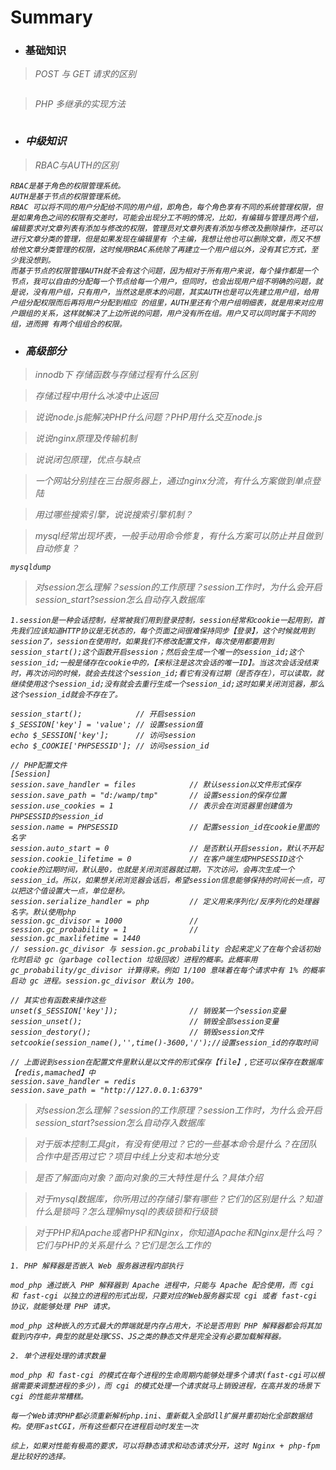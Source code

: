 # Summary

* ### 基础知识<i id="basic" />

> POST 与 GET 请求的区别

```

```

> PHP 多继承的实现方法

```

```

* ### 中级知识<i id="middle" />

> RBAC与AUTH的区别
```
RBAC是基于角色的权限管理系统。
AUTH是基于节点的权限管理系统。
RBAC 可以将不同的用户分配给不同的用户组，即角色，每个角色享有不同的系统管理权限，但是如果角色之间的权限有交差时，可能会出现分工不明的情况，比如，有编辑与管理员两个组，编辑要求对文章列表有添加与修改的权限，管理员对文章列表有添加与修改及删除操作，还可以进行文章分类的管理，但是如果发现在编辑里有 个主编，我想让他也可以删除文章，而又不想给他文章分类管理的权限，这时候用RBAC系统除了再建立一个用户组以外，没有其它方式，至少我没想到。
而基于节点的权限管理AUTH就不会有这个问题，因为相对于所有用户来说，每个操作都是一个节点，我可以自由的分配每一个节点给每一个用户，但同时，也会出现用户组不明确的问题，就是说，没有用户组，只有用户，当然这是原本的问题，其实AUTH也是可以先建立用户组，给用户组分配权限而后再将用户分配到相应 的组里，AUTH里还有个用户组明细表，就是用来对应用户跟组的关系，这样就解决了上边所说的问题，用户没有所在组。用户又可以同时属于不同的组，进而拥 有两个组组合的权限。
```

* ### 高级部分 <i id="hight" />

> innodb下 存储函数与存储过程有什么区别

> 存储过程中用什么冰凌中止返回

> 说说node.js能解决PHP什么问题？PHP用什么交互node.js

> 说说nginx原理及传输机制

> 说说闭包原理，优点与缺点

> 一个网站分别挂在三台服务器上，通过nginx分流，有什么方案做到单点登陆

> 用过哪些搜索引擎，说说搜索引擎机制？

> mysql经常出现坏表，一般手动用命令修复，有什么方案可以防止并且做到自动修复？
```
mysqldump

```

> 对session怎么理解？session的工作原理？session工作时，为什么会开启session_start?session怎么自动存入数据库

```
1.session是一种会话控制，经常被我们用到登录控制，session经常和cookie一起用到，首先我们应该知道HTTP协议是无状态的，每个页面之间很难保持同步【登录】，这个时候就用到session了，session在使用时，如果我们不修改配置文件，每次使用都要用到session_start();这个函数开启session；然后会生成一个唯一的session_id;这个session_id;一般是储存在cookie中的，【来标注是这次会话的唯一ID】。当这次会话没结束时，再次访问的时候，就会去找这个session_id;看它有没有过期（是否存在），可以读取，就继续使用这个session_id;没有就会去重行生成一个session_id;这时如果关闭浏览器，那么这个session_id就会不存在了。

session_start();			// 开启session
$_SESSION['key'] = 'value';	// 设置session值
echo $_SESSION['key'];		// 访问session
echo $_COOKIE['PHPSESSID'];	// 访问session_id

// PHP配置文件
[Session]
session.save_handler = files 			// 默认session以文件形式保存
session.save_path = "d:/wamp/tmp"		// 设置session的保存位置
session.use_cookies = 1					// 表示会在浏览器里创建值为PHPSESSID的session_id
session.name = PHPSESSID 				// 配置session_id在cookie里面的名字
session.auto_start = 0 					// 是否默认开启session，默认不开起
session.cookie_lifetime = 0 			// 在客户端生成PHPSESSID这个cookie的过期时间，默认是0，也就是关闭浏览器就过期，下次访问，会再次生成一个session_id。所以，如果想关闭浏览器会话后，希望session信息能够保持的时间长一点，可以把这个值设置大一点，单位是秒。
session.serialize_handler = php 		// 定义用来序列化/反序列化的处理器名字。默认使用php
session.gc_divisor = 1000 				//
session.gc_probability = 1				//
session.gc_maxlifetime = 1440
// session.gc_divisor 与 session.gc_probability 合起来定义了在每个会话初始化时启动 gc（garbage collection 垃圾回收）进程的概率。此概率用 gc_probability/gc_divisor 计算得来。例如 1/100 意味着在每个请求中有 1% 的概率启动 gc 进程。session.gc_divisor 默认为 100。

// 其实也有函数来操作这些
unset($_SESSION['key']);				// 销毁某一个session变量
session_unset();						// 销毁全部session变量
session_destory();						// 销毁session文件
setcookie(session_name(),'',time()-3600,'/');//设置session_id的存取时间

// 上面说到session在配置文件里默认是以文件的形式保存【file】,它还可以保存在数据库【redis,mamached】中 
session.save_handler = redis
session.save_path = "http://127.0.0.1:6379"
```

> 对session怎么理解？session的工作原理？session工作时，为什么会开启session_start?session怎么自动存入数据库

> 对于版本控制工具git，有没有使用过？它的一些基本命令是什么？在团队合作中是否用过它？项目中线上分支和本地分支

> 是否了解面向对象？面向对象的三大特性是什么？具体介绍

> 对于mysql数据库，你所用过的存储引擎有哪些？它们的区别是什么？知道什么是锁吗？怎么理解mysql的表级锁和行级锁

> 对于PHP和Apache或者PHP和Nginx，你知道Apache和Nginx是什么吗？它们与PHP的关系是什么？它们是怎么工作的

```
1. PHP 解释器是否嵌入 Web 服务器进程内部执行

mod_php 通过嵌入 PHP 解释器到 Apache 进程中，只能与 Apache 配合使用，而 cgi 和 fast-cgi 以独立的进程的形式出现，只要对应的Web服务器实现 cgi 或者 fast-cgi 协议，就能够处理 PHP 请求。

mod_php 这种嵌入的方式最大的弊端就是内存占用大，不论是否用到 PHP 解释器都会将其加载到内存中，典型的就是处理CSS、JS之类的静态文件是完全没有必要加载解释器。

2. 单个进程处理的请求数量

mod_php 和 fast-cgi 的模式在每个进程的生命周期内能够处理多个请求(fast-cgi可以根据需要来调整进程的多少)，而 cgi 的模式处理一个请求就马上销毁进程，在高并发的场景下 cgi 的性能非常糟糕。 

每一个Web请求PHP都必须重新解析php.ini、重新载入全部dll扩展并重初始化全部数据结构。使用FastCGI，所有这些都只在进程启动时发生一次

综上，如果对性能有极高的要求，可以将静态请求和动态请求分开，这时 Nginx + php-fpm 是比较好的选择。
```